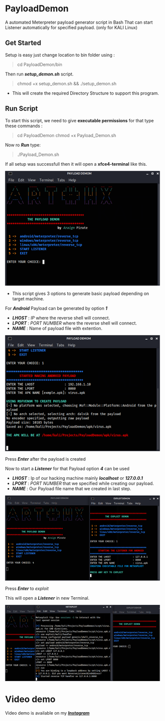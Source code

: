 # PayloadDemon


A automated Meterpreter payload generator script in Bash That can start Listener automatically for specified payload. (only for KALI Linux)

## Get Started

Setup is easy just change location to bin folder using :

> cd PayloadDemon/bin

Then run ***setup_demon.sh*** script.

> chmod +x setup_demon.sh && ./setup_demon.sh

- This will create the required Directory Structure to support this program.

## Run Script

To start this script, we need to give **executable permissions** for that type these commands :

> cd PayloadDemon
> chmod +x Payload_Demon.sh

Now ro ***Run*** type:

> ./Payload_Demon.sh

If all setup was successfull then it will open a **xfce4-terminal** like this.

![Default Payload Demon Screen](https://github.com/AraignPirate/PayloadDemon/blob/main/demo_img/First.png)

- This script gives 3 options to generate basic payload depending on target machine.

For ***Android*** Payload can be generated by option ***1***

- ***LHOST*** : *IP* where the reverse shell will connect.
- ***LPORT*** : *PORT NUMBER* where the reverse shell will connect.
- ***NAME*** : Name of payload file with extention.

![Android Payload generation demo](https://github.com/AraignPirate/PayloadDemon/blob/main/demo_img/Third.png)

Press ***Enter*** after the payload is created 

Now to start a ***Listener*** for that Payload option ***4*** can be used

- ***LHOST*** : Ip of our hacking machine mainly ***localhost*** or ***127.0.0.1***
- ***LPORT*** : *PORT NUMBER* that we specified while creating our payload.
- ***NAME*** : Our Payload file name that we created in last step.

![Listener Opentons](https://github.com/AraignPirate/PayloadDemon/blob/main/demo_img/Second.png)

Press ***Enter*** to *exploit*

This will open a ***Listener*** in new Terminal.


![Exploit Terminal Demo](https://github.com/AraignPirate/PayloadDemon/blob/main/demo_img/Fourth.png)

# Video demo 

Video demo is available on my [***Instagram***](https://instagram.com/the_cyber_guy_)
